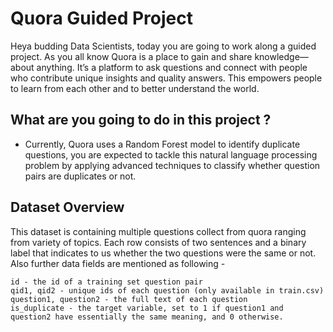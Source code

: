 # Quora Guided Project

Heya budding Data Scientists, today you are going to work along a guided project. As you all know Quora is a place to gain and share knowledge—about anything. 
It’s a platform to ask questions and connect with people who contribute unique insights and quality answers. 
This empowers people to learn from each other and to better understand the world.

## What are you going to do in this project ?
- Currently, Quora uses a Random Forest model to identify duplicate questions, you are expected  to tackle this natural language processing problem by 
  applying advanced techniques to classify whether question pairs are duplicates or not.



## Dataset Overview

This dataset is containing multiple questions collect from quora ranging from variety of topics. 
Each row consists of two sentences and a binary label that indicates to us whether the two questions were the same or not.
Also further data fields are mentioned as following -

    id - the id of a training set question pair
    qid1, qid2 - unique ids of each question (only available in train.csv)
    question1, question2 - the full text of each question
    is_duplicate - the target variable, set to 1 if question1 and question2 have essentially the same meaning, and 0 otherwise.



